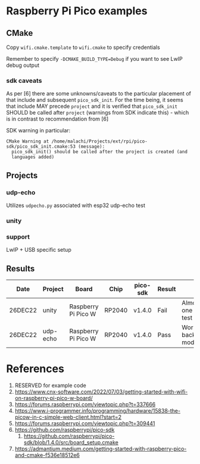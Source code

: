 # Raspberry Pi Pico examples

## CMake

Copy `wifi.cmake.template` to `wifi.cmake` to specify credentials

Remember to specify `-DCMAKE_BUILD_TYPE=Debug` if you want to see LwIP debug output

### sdk caveats

As per [6] there are some unknowns/caveats to the particular placement of that
include and subsequent `pico_sdk_init`.  For the time being, it seems that
include MAY precede `project` and it is verified that `pico_sdk_init` SHOULD
be called after `project` (warnings from SDK indicate this) - which is in 
contrast to recommendation from [6]

SDK warning in particular:

```
CMake Warning at /home/malachi/Projects/ext/rpi/pico-sdk/pico_sdk_init.cmake:53 (message):
  pico_sdk_init() should be called after the project is created (and
  languages added)
```

## Projects

### udp-echo

Utilizes `udpecho.py` associated with esp32 udp-echo test

### unity

### support

LwIP + USB specific setup

## Results

|   Date  | Project      | Board                | Chip           | pico-sdk | Result  | Notes
| ------- | ------------ | -------------------- | -------------- | -------- | ------- | -----
| 26DEC22 | unity        | Raspberry Pi Pico W  | RP2040         | v1.4.0   | Fail    | Almost works, but one of the LwIP test fails
| 26DEC22 | udp-echo     | Raspberry Pi Pico W  | RP2040         | v1.4.0   | Pass    | Works in background+polled modes

# References

1. RESERVED for example code
2. https://www.cnx-software.com/2022/07/03/getting-started-with-wifi-on-raspberry-pi-pico-w-board/
3. https://forums.raspberrypi.com/viewtopic.php?t=337666
4. https://www.i-programmer.info/programming/hardware/15838-the-picow-in-c-simple-web-client.html?start=2
5. https://forums.raspberrypi.com/viewtopic.php?t=309441
5. https://github.com/raspberrypi/pico-sdk
   1. https://github.com/raspberrypi/pico-sdk/blob/1.4.0/src/board_setup.cmake
6. https://admantium.medium.com/getting-started-with-raspberry-pico-and-cmake-f536e18512e6
